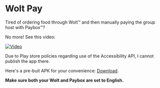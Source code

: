 # Wolt Pay

Tired of ordering food through Wolt™ and then manually paying the group host with Paybox™?

No more! See this video:

[![Video](http://img.youtube.com/vi/qZAR7HbG6Ls/0.jpg)](http://www.youtube.com/watch?v=qZAR7HbG6Ls "Wolt Pay - demonstration")

Due to Play store policies regarding use of the Accessibility API, I cannot publish the app there.

Here's a pre-buit APK for your convenience: [Download](https://github.com/Wazzaps/woltpay/releases/latest).

**Make sure both your Wolt and Paybox are set to English.**
